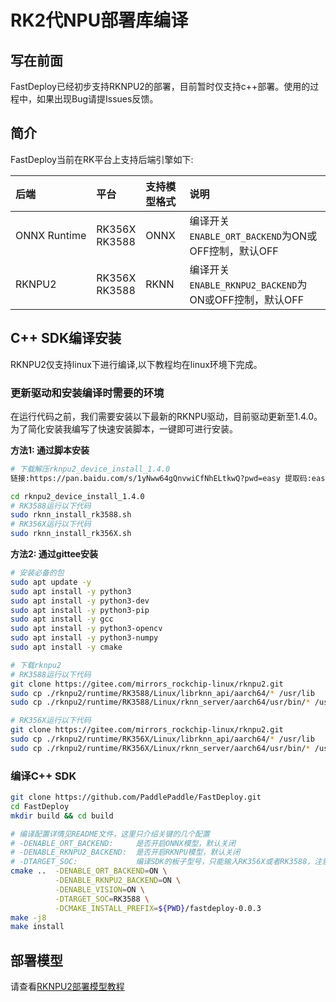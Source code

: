 # RK2代NPU部署库编译

## 写在前面
FastDeploy已经初步支持RKNPU2的部署，目前暂时仅支持c++部署。使用的过程中，如果出现Bug请提Issues反馈。

## 简介
FastDeploy当前在RK平台上支持后端引擎如下:

| 后端                | 平台                   | 支持模型格式 | 说明                                         |
|:------------------|:---------------------|:-------|:-------------------------------------------|
| ONNX&nbsp;Runtime | RK356X   <br> RK3588 | ONNX   | 编译开关`ENABLE_ORT_BACKEND`为ON或OFF控制，默认OFF    |
| RKNPU2            | RK356X   <br> RK3588 | RKNN   | 编译开关`ENABLE_RKNPU2_BACKEND`为ON或OFF控制，默认OFF |


## C++ SDK编译安装

RKNPU2仅支持linux下进行编译,以下教程均在linux环境下完成。

### 更新驱动和安装编译时需要的环境


在运行代码之前，我们需要安装以下最新的RKNPU驱动，目前驱动更新至1.4.0。为了简化安装我编写了快速安装脚本，一键即可进行安装。

**方法1: 通过脚本安装**
```bash
# 下载解压rknpu2_device_install_1.4.0
链接:https://pan.baidu.com/s/1yNww64gQnvwiCfNhELtkwQ?pwd=easy 提取码:easy 复制这段内容后打开百度网盘手机App，操作更方便哦

cd rknpu2_device_install_1.4.0
# RK3588运行以下代码
sudo rknn_install_rk3588.sh
# RK356X运行以下代码
sudo rknn_install_rk356X.sh
```

**方法2: 通过gittee安装**
```bash
# 安装必备的包
sudo apt update -y
sudo apt install -y python3 
sudo apt install -y python3-dev 
sudo apt install -y python3-pip 
sudo apt install -y gcc
sudo apt install -y python3-opencv
sudo apt install -y python3-numpy
sudo apt install -y cmake

# 下载rknpu2
# RK3588运行以下代码
git clone https://gitee.com/mirrors_rockchip-linux/rknpu2.git
sudo cp ./rknpu2/runtime/RK3588/Linux/librknn_api/aarch64/* /usr/lib
sudo cp ./rknpu2/runtime/RK3588/Linux/rknn_server/aarch64/usr/bin/* /usr/bin/

# RK356X运行以下代码
git clone https://gitee.com/mirrors_rockchip-linux/rknpu2.git
sudo cp ./rknpu2/runtime/RK356X/Linux/librknn_api/aarch64/* /usr/lib
sudo cp ./rknpu2/runtime/RK356X/Linux/rknn_server/aarch64/usr/bin/* /usr/bin/
```

### 编译C++ SDK

```bash
git clone https://github.com/PaddlePaddle/FastDeploy.git
cd FastDeploy
mkdir build && cd build

# 编译配置详情见README文件，这里只介绍关键的几个配置
# -DENABLE_ORT_BACKEND:     是否开启ONNX模型，默认关闭
# -DENABLE_RKNPU2_BACKEND:  是否开启RKNPU模型，默认关闭
# -DTARGET_SOC:             编译SDK的板子型号，只能输入RK356X或者RK3588，注意区分大小写
cmake ..  -DENABLE_ORT_BACKEND=ON \
	      -DENABLE_RKNPU2_BACKEND=ON \
	      -DENABLE_VISION=ON \
	      -DTARGET_SOC=RK3588 \
          -DCMAKE_INSTALL_PREFIX=${PWD}/fastdeploy-0.0.3
make -j8
make install
```

## 部署模型

请查看[RKNPU2部署模型教程](~/examples/rknpu2/README.md)